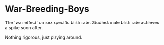 # War-Breeding-Boys
The 'war effect' on sex specific birth rate. Studied: male birth rate achieves a spike soon after.

Nothing rigorous, just playing around.
